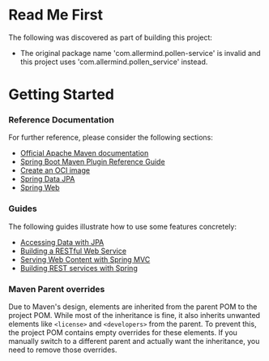 # Read Me First
The following was discovered as part of building this project:

* The original package name 'com.allermind.pollen-service' is invalid and this project uses 'com.allermind.pollen_service' instead.

# Getting Started

### Reference Documentation
For further reference, please consider the following sections:

* [Official Apache Maven documentation](https://maven.apache.org/guides/index.html)
* [Spring Boot Maven Plugin Reference Guide](https://docs.spring.io/spring-boot/4.0.0-M2/maven-plugin)
* [Create an OCI image](https://docs.spring.io/spring-boot/4.0.0-M2/maven-plugin/build-image.html)
* [Spring Data JPA](https://docs.spring.io/spring-boot/4.0.0-M2/reference/data/sql.html#data.sql.jpa-and-spring-data)
* [Spring Web](https://docs.spring.io/spring-boot/4.0.0-M2/reference/web/servlet.html)

### Guides
The following guides illustrate how to use some features concretely:

* [Accessing Data with JPA](https://spring.io/guides/gs/accessing-data-jpa/)
* [Building a RESTful Web Service](https://spring.io/guides/gs/rest-service/)
* [Serving Web Content with Spring MVC](https://spring.io/guides/gs/serving-web-content/)
* [Building REST services with Spring](https://spring.io/guides/tutorials/rest/)

### Maven Parent overrides

Due to Maven's design, elements are inherited from the parent POM to the project POM.
While most of the inheritance is fine, it also inherits unwanted elements like `<license>` and `<developers>` from the parent.
To prevent this, the project POM contains empty overrides for these elements.
If you manually switch to a different parent and actually want the inheritance, you need to remove those overrides.

